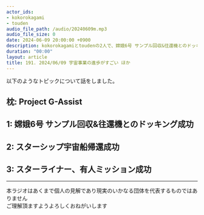 ```yaml
---
actor_ids:
- kokorokagami
- touden
audio_file_path: /audio/20240609m.mp3
audio_file_size: 0
date: 2024-06-09 20:00:00 +0900
description: kokorokagamiとtoudenの2人で、嫦娥6号 サンプル回収&往還機とのドッキング成功、スターシップ宇宙船帰還成功 など について話しました。
duration: "00:00"
layout: article
title: 191. 2024/06/09 宇宙事業の進歩がすごい ほか
---
```


以下のようなトピックについて話をしました。

## 枕: Project G-Assist
## 1: 嫦娥6号 サンプル回収&往還機とのドッキング成功
## 2: スターシップ宇宙船帰還成功
## 3: スターライナー、有人ミッション成功

___

本ラジオはあくまで個人の見解であり現実のいかなる団体を代表するものではありません  
ご理解頂ますようよろしくおねがいします  
